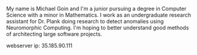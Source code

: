 My name is Michael Goin and I'm a junior pursuing a degree in Computer Science with a minor in Mathematics. I work as an undergraduate research assistant for Dr. Plank doing research to detect anomalies using Neuromorphic Computing. I'm hoping to better understand good methods of architecting large software projects.

webserver ip: 35.185.90.111
